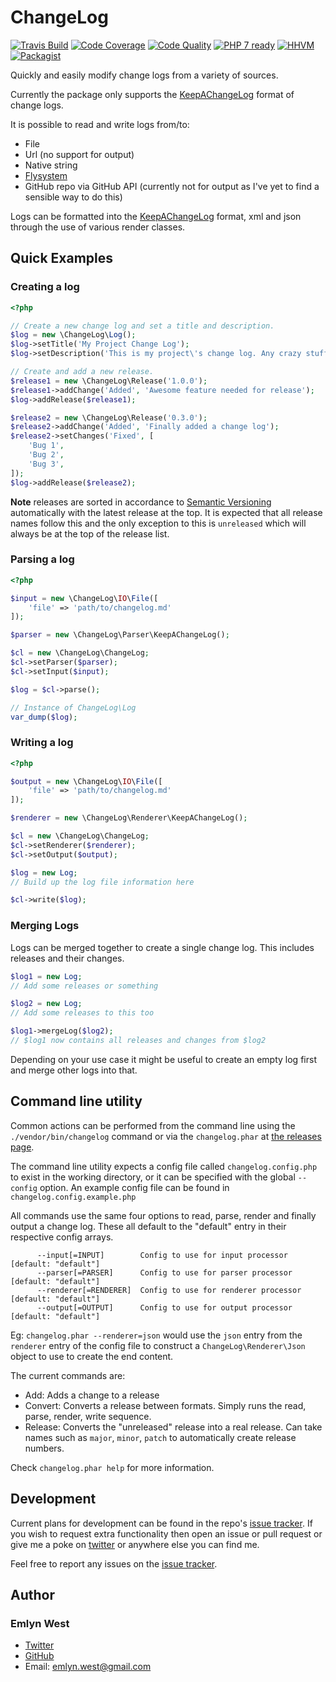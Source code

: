 # ChangeLog

[![Travis Build](https://img.shields.io/travis/emlynwest/changelog.svg?style=flat-square)](https://travis-ci.org/emlynwest/changelog/)
[![Code Coverage](https://img.shields.io/scrutinizer/g/emlynwest/changelog.svg?style=flat-square)](https://scrutinizer-ci.com/g/emlynwest/changelog/)
[![Code Quality](https://img.shields.io/scrutinizer/coverage/g/emlynwest/changelog.svg?style=flat-square)](https://scrutinizer-ci.com/g/emlynwest/changelog/)
[![PHP 7 ready](http://php7ready.timesplinter.ch/emlynwest/changelog/badge.svg)](https://travis-ci.org/emlynwest/changelog)
[![HHVM](https://img.shields.io/hhvm/emlynwest/changelog.svg?style=flat-square)](http://hhvm.h4cc.de/package/emlynwest/changelog)
[![Packagist](https://img.shields.io/packagist/v/emlynwest/changelog.svg?style=flat-square)](https://packagist.org/packages/emlynwest/changelog)

Quickly and easily modify change logs from a variety of sources.

Currently the package only supports the [KeepAChangeLog] format of change logs.

It is possible to read and write logs from/to:

 - File
 - Url (no support for output)
 - Native string
 - [Flysystem][flysystem]
 - GitHub repo via GitHub API (currently not for output as I've yet to find a sensible way to do this)

Logs can be formatted into the [KeepAChangeLog] format, xml and json through the use of various render classes.

## Quick Examples

### Creating a log

```php
<?php

// Create a new change log and set a title and description.
$log = new \ChangeLog\Log();
$log->setTitle('My Project Change Log');
$log->setDescription('This is my project\'s change log. Any crazy stuff that happens will appear here.');

// Create and add a new release.
$release1 = new \ChangeLog\Release('1.0.0');
$release1->addChange('Added', 'Awesome feature needed for release');
$log->addRelease($release1);

$release2 = new \ChangeLog\Release('0.3.0');
$release2->addChange('Added', 'Finally added a change log');
$release2->setChanges('Fixed', [
	'Bug 1',
	'Bug 2',
	'Bug 3',
]);
$log->addRelease($release2);
```

**Note** releases are sorted in accordance to [Semantic Versioning](http://semver.org) automatically with the latest release at the top.
It is expected that all release names follow this and the only exception to this is `unreleased` which will always be at
the top of the release list.

### Parsing a log

```php
<?php

$input = new \ChangeLog\IO\File([
	'file' => 'path/to/changelog.md'
]);

$parser = new \ChangeLog\Parser\KeepAChangeLog();

$cl = new \ChangeLog\ChangeLog;
$cl->setParser($parser);
$cl->setInput($input);

$log = $cl->parse();

// Instance of ChangeLog\Log
var_dump($log);
```

### Writing a log

```php
<?php

$output = new \ChangeLog\IO\File([
	'file' => 'path/to/changelog.md'
]);

$renderer = new \ChangeLog\Renderer\KeepAChangeLog();

$cl = new \ChangeLog\ChangeLog;
$cl->setRenderer($renderer);
$cl->setOutput($output);

$log = new Log;
// Build up the log file information here

$cl->write($log);
```

### Merging Logs

Logs can be merged together to create a single change log. This includes releases and their changes.

```php
$log1 = new Log;
// Add some releases or something

$log2 = new Log;
// Add some releases to this too

$log1->mergeLog($log2);
// $log1 now contains all releases and changes from $log2
```

Depending on your use case it might be useful to create an empty log first and merge other logs into that.

## Command line utility

Common actions can be performed from the command line using the `./vendor/bin/changelog` command or via the `changelog.phar`
at [the releases page][releases].

The command line utility expects a config file called `changelog.config.php` to exist in the working directory, or it
can be specified with the global `--config` option. An example config file can be found in `changelog.config.example.php`

All commands use the same four options to read, parse, render and finally output a change log. These all default to the
"default" entry in their respective config arrays.

```
      --input[=INPUT]        Config to use for input processor [default: "default"]
      --parser[=PARSER]      Config to use for parser processor [default: "default"]
      --renderer[=RENDERER]  Config to use for renderer processor [default: "default"]
      --output[=OUTPUT]      Config to use for output processor [default: "default"]
```

Eg: `changelog.phar --renderer=json` would use the `json` entry from the `renderer` entry of the config file to construct
a `ChangeLog\Renderer\Json` object to use to create the end content.

The current commands are:
 - Add: Adds a change to a release
 - Convert:  Converts a release between formats. Simply runs the read, parse, render, write sequence.
 - Release: Converts the "unreleased" release into a real release. Can take names such as `major`, `minor`, `patch` to
 automatically create release numbers.

Check `changelog.phar help` for more information.

## Development

Current plans for development can be found in the repo's [issue tracker][issues].
If you wish to request extra functionality then open an issue or pull request or give me a poke on [twitter] or anywhere
else you can find me.

Feel free to report any issues on the [issue tracker][issues].

## Author

### Emlyn West

 - [Twitter][twitter]
 - [GitHub]
 - Email: emlyn.west@gmail.com

[KeepAChangeLog]: http://keepachangelog.com/
[flysystem]: http://flysystem.thephpleague.com/
[issues]: https://github.com/emlynwest/changelog/issues
[twitter]: http://twitter.com/emlynwest
[GitHub]: https://github.com
[releases]: https://github.com/emlynwest/changelog/releases
